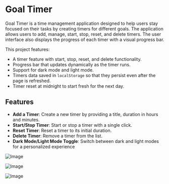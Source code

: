 # Goal Timer

Goal Timer is a time management application designed to help users stay focused on their tasks by creating timers for different goals. The application allows users to add, manage, start, stop, reset, and delete timers. The user interface also displays the progress of each timer with a visual progress bar.

This project features:

- A timer feature with start, stop, reset, and delete functionality.
- Progress bar that updates dynamically as the timer runs.
- Support for dark mode and light mode.
- Timers data saved in `localStorage` so that they persist even after the page is refreshed.
- Timer reset at midnight to start fresh for the next day.

## Features

- **Add a Timer**: Create a new timer by providing a title, duration in hours and minutes.
- **Start/Stop Timer**: Start or stop a timer with a single click.
- **Reset Timer**: Reset a timer to its initial duration.
- **Delete Timer**: Remove a timer from the list.
- **Dark Mode/Light Mode Toggle**: Switch between dark and light modes for a personalized experience
  
![Image](https://github.com/user-attachments/assets/9ca726d5-16b6-4a37-9b5a-fe9b502d166a)

![Image](https://github.com/user-attachments/assets/0f7e1512-c5a4-421e-b29d-93feaef7b682)

![Image](https://github.com/user-attachments/assets/a1b9f8a8-f66c-467d-accc-41d48fcf8032)
